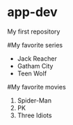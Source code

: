 # app-dev
My first repository

#My favorite series
- Jack Reacher
- Gatham City
- Teen Wolf

#My favorite movies
1. Spider-Man
2. PK
3. Three Idiots
